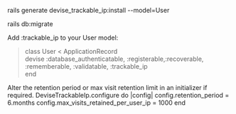 rails generate devise_trackable_ip:install --model=User

rails db:migrate

Add :trackable_ip to your User model:


  > class User < ApplicationRecord<br>
  > devise :database_authenticatable, :registerable,:recoverable, :rememberable, :validatable, :trackable_ip<br>
  > end

Alter the retention period or max visit retention limit in an initializer if required.
DeviseTrackableIp.configure do |config|
config.retention_period = 6.months
config.max_visits_retained_per_user_ip = 1000
end
